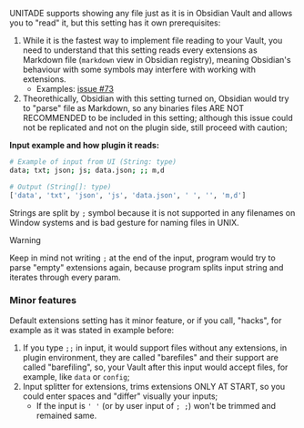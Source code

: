 UNITADE supports showing any file just as it is in Obsidian Vault and allows you to "read" it, but this setting has it own prerequisites:

1. While it is the fastest way to implement file reading to your Vault, you need to understand that this setting reads every extensions as Markdown file (`markdown` view in Obsidian registry), meaning Obsidian's behaviour with some symbols may interfere with working with extensions.
    - Examples: [issue #73](https://github.com/Falcion/UNITADE.md/issues/73)
2. Theorethically, Obsidian with this setting turned on, Obsidian would try to "parse" file as Markdown, so any binaries files ARE NOT RECOMMENDED to be included in this setting; although this issue could not be replicated and not on the plugin side, still proceed with caution;

**Input example and how plugin it reads:**

```bash
# Example of input from UI (String: type)
data; txt; json; js; data.json; ;; m,d

# Output (String[]: type)
['data', 'txt', 'json', 'js', 'data.json', ' ', '', 'm,d']
```

Strings are split by `;` symbol because it is not supported in any filenames on Window systems and is bad gesture for naming files in UNIX.

> [!Warning]
> Keep in mind not writing `;` at the end of the input, program would try to parse "empty" extensions again, because program splits input string and iterates through every param.

### Minor features

Default extensions setting has it minor feature, or if you call, "hacks", for example as it was stated in example before:

1. If you type `;;` in input, it would support files without any extensions, in plugin environment, they are called "barefiles" and their support are called "barefiling", so, your Vault after this input would accept files, for example, like `data` or `config`;
2. Input splitter for extensions, trims extensions ONLY AT START, so you could enter spaces and "differ" visually your inputs;
   - If the input is `' '` (or by user input of `; ;`) won't be trimmed and remained same.    
